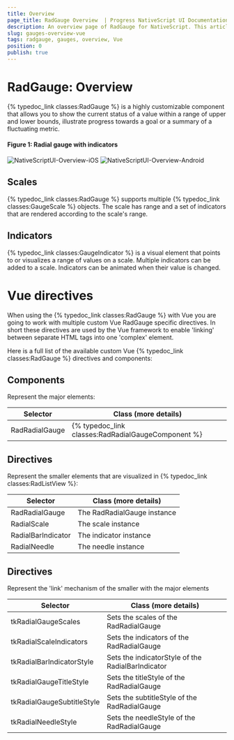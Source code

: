 ```yaml
---
title: Overview
page_title: RadGauge Overview  | Progress NativeScript UI Documentation
description: An overview page of RadGauge for NativeScript. This article explains the most important things you need to know before using RadGauge.
slug: gauges-overview-vue
tags: radgauge, gauges, overview, Vue
position: 0
publish: true
---
```


# RadGauge: Overview

{% typedoc_link classes:RadGauge %} is a highly customizable component that allows you to show the current status of a value within a range of upper and lower bounds, illustrate progress towards a goal or a summary of a fluctuating metric.
#### Figure 1: Radial gauge with indicators

![NativeScriptUI-Overview-iOS](/controls/NativeScript/Gauge/images/gauges-gettingstarted-ios.png "RadRadialGauge in iOS") ![NativeScriptUI-Overview-Android](/controls/NativeScript/Gauge/images/gauges-gettingstarted-android.png "RadRadialGauge in Android") 

## Scales
{% typedoc_link classes:RadGauge %} supports multiple {% typedoc_link classes:GaugeScale %} objects. The scale has range and a set of indicators that are rendered according to the scale's range.

## Indicators
{% typedoc_link classes:GaugeIndicator %} is a visual element that points to or visualizes a range of values on a scale. Multiple indicators can be added to a scale. Indicators can be animated when their value is changed.

# Vue directives

When using the {% typedoc_link classes:RadGauge %} with Vue you are going to work with multiple custom Vue RadGauge specific directives. In short these directives are used by the Vue framework to enable 'linking' between separate HTML tags into one 'complex' element.

Here is a full list of the available custom Vue {% typedoc_link classes:RadGauge %} directives and components:

## Components
Represent the major elements:

| Selector          | Class (more details)                                  |
|-------------------|-------------------------------------------------------|
| RadRadialGauge | {% typedoc_link classes:RadRadialGaugeComponent %} |


## Directives
Represent the smaller elements that are visualized in {% typedoc_link classes:RadListView %}:

| Selector          | Class (more details)                                  |
|-------------------|-------------------------------------------------------|
| RadRadialGauge | The RadRadialGauge instance |
| RadialScale | The scale instance |
| RadialBarIndicator | The indicator instance |
| RadialNeedle | The needle instance |

## Directives
Represent the 'link' mechanism of the smaller with the major elements

| Selector          | Class (more details)                                  |
|-------------------|-------------------------------------------------------|
| tkRadialGaugeScales | Sets the scales of the RadRadialGauge |
| tkRadialScaleIndicators | Sets the indicators of the RadRadialGauge |
| tkRadialBarIndicatorStyle | Sets the indicatorStyle of the RadialBarIndicator |
| tkRadialGaugeTitleStyle | Sets the titleStyle of the RadRadialGauge |
| tkRadialGaugeSubtitleStyle | Sets the subtitleStyle of the RadRadialGauge |
| tkRadialNeedleStyle | Sets the needleStyle of the RadRadialGauge |



